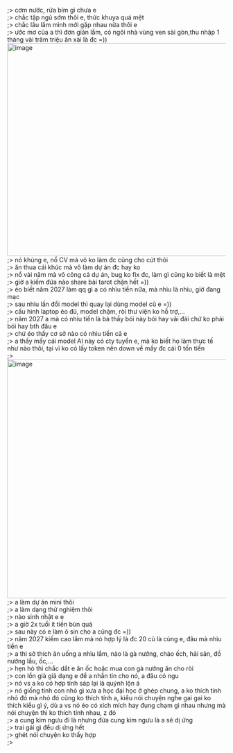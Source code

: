 ;> cơm nước, rửa bím gì chưa e<br>
;> chắc tập ngủ sớm thôi e, thức khuya quá mệt<br>
;> chắc lâu lắm mình mới gặp nhau nữa thôi e<br>
;> ước mơ của a thì đơn giản lắm, có ngôi nhà vùng ven sài gòn,thu nhập 1 tháng vài trăm triệu ăn xài là đc =))<br>
<img width="1071" height="491" alt="image" src="https://github.com/user-attachments/assets/1487bd78-b618-4220-8e40-b6d6d8dc8553" /><br>
;> nó khùng e, nổ CV mà vô ko làm đc cũng cho cút thôi<br>
;> ăn thua cái khúc mà vô làm dự án đc hay ko<br>
;> nổ vài năm mà vô cõng cả dự án, bug ko fix đc, làm gì cũng ko biết là mệt<br>
;> giờ a kiếm đứa nào share bài tarot chặn hết =))<br>
;> éo biết năm 2027 làm qq gì a có nhìu tiền nữa, mà nhìu là nhiu, giờ đang mạc<br>
;> sau nhìu lần đổi model thì quay lại dùng model cũ e =))<br>
;> cấu hình laptop éo đủ, model chậm, ròi thư viện ko hỗ trợ,...<br>
;> năm 2027 a mà có nhìu tiền là bà thầy bói này bói hay vãi đái chứ ko phải bói hay bth đâu e<br>
;> chứ éo thấy cơ sở nào có nhìu tiền cả e<br>
;> a thấy mấy cái model AI này có cty tuyển e, mà ko biết họ làm thực tế như nào thôi, tại vì ko có lấy token nên down về mấy đc cái 0 tốn tiền<br>
;> <img width="751" height="551" alt="image" src="https://github.com/user-attachments/assets/ccaaee4b-ad97-4bff-9b96-889e4f8e76f5" /><br>
;> a làm dự án mini thôi<br>
;> a làm dạng thử nghiệm thôi<br>
;> nào sinh nhật e e<br>
;> a giờ 2x tuổi ít tiền bùn quá<br>
;> sau này có e làm ô sin cho a cũng đc =))<br>
;> năm 2027 kiếm cao lắm mà nó hợp lý là đc 20 củ là cùng e, đâu mà nhìu tiền e<br>
;> a thì sở thích ăn uống a nhìu lắm, nào là gà nướng, cháo ếch, hải sản, đồ nướng lẩu, ốc,...<br>
;> hẹn hò thì chắc dắt e ăn ốc hoặc mua con gà nướng ăn cho ròi<br>
;> con lồn già giả dạng e để a nhắn tin cho nó, a đâu có ngu<br>
;> nó vs a ko có hợp tính sáp lại là quýnh lộn á<br>
;> nó giống tính con nhỏ gì xưa a học đại học ở ghép chung, a ko thích tính nhỏ đó mà nhỏ đó cũng ko thích tính a, kiểu nói chuyện nghe gai gai ko thích kiểu gì ý, dù a vs nó éo có xích mích hay đụng chạm gì nhau nhưng mà nói chuyện thì ko thích tính nhau, z đó<br>
;> a cung kim ngưu đi là nhưng đứa cung kim ngưu là a sẽ dị ứng<br>
;> trai gái gì đều dị ứng hết<br>
;> ghét nói chuyện ko thấy hợp<br>
;> 
